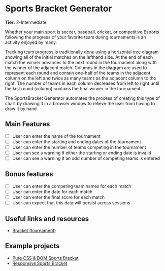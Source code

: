 # Sports Bracket Generator

**Tier:** 2-Intermediate

Whether your main sport is soccer, baseball, cricket, or competitive
Esports following the progress of your favorite team during tournaments is an
activity enjoyed by many. 

Tracking team progress is traditionally done using a horizontal tree diagram
showing all of the initial matches on the lefthand side. At the end of each
match the winner advances to the next round in the tournament along with the
winner of the adjacent match. Columns in the diagram are used to represent 
each round and contain one-half of the teams in the adjacent column on the left
and twice as many teams as the adjacent column to the right. The number of 
teams in each column decreases from left to right until the last round
(column) contains the final winner in the tournament.

The SportsBracket Generator automates the process of creating this type of chart by 
drawing it in a browser window to relieve the user from having to draw it by
hand.

## Main Features

-   [ ] User can enter the name of the tournament
-   [ ] User can enter the starting and ending dates of the tournament
-   [ ] User can enter the number of teams competing in the tournament
-   [ ] User can see a warning if either the starting or ending date is 
invalid
-   [ ] User can see a warning if an odd number of competing teams is entered

## Bonus features

-   [ ] User can enter the competing team names for each match
-   [ ] User can enter the date for each match
-   [ ] User can enter the final score for each match
-   [ ] User can expect that this data will persist across sessions

## Useful links and resources

- [Bracket (tournament)](https://en.wikipedia.org/wiki/Bracket_(tournament))

## Example projects

- [Pure CSS & DOM Sports Bracket](https://codepen.io/cbleslie/pen/ZOLLXg)
- [Responsive Sports Bracket](https://codepen.io/MrCaseiro/pen/bxJpwV)
